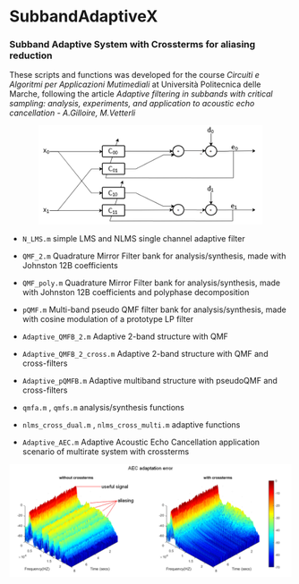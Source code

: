 # SubbandAdaptiveX
### Subband Adaptive System with Crossterms for aliasing reduction

These scripts and functions was developed for the course *Circuiti e Algoritmi per Applicazioni Mutimediali* at Università Politecnica delle Marche, following the article *Adaptive filtering in subbands with critical sampling: analysis, experiments, and application to acoustic echo cancellation - A.Gilloire, M.Vetterli*
<p align="center">
  <img src="images/dual.png" width=400>
</p>

* `N_LMS.m` simple LMS and NLMS single channel adaptive filter

* `QMF_2.m` Quadrature Mirror Filter bank for analysis/synthesis, made with Johnston 12B coefficients

* `QMF_poly.m` Quadrature Mirror Filter bank for analysis/synthesis, made with Johnston 12B coefficients and polyphase decomposition

* `pQMF.m` Multi-band pseudo QMF filter bank for analysis/synthesis, made with cosine modulation of a prototype LP filter

* `Adaptive_QMFB_2.m` Adaptive 2-band structure with QMF

* `Adaptive_QMFB_2_cross.m` Adaptive 2-band structure with QMF and cross-filters

* `Adaptive_pQMFB.m` Adaptive multiband structure with pseudoQMF and cross-filters

* `qmfa.m` , `qmfs.m` analysis/synthesis functions

* `nlms_cross_dual.m` , `nlms_cross_multi.m` adaptive functions

* `Adaptive_AEC.m` Adaptive Acoustic Echo Cancellation application scenario of multirate system with crossterms

<p align="center">
  <img src="images/aecerror.png" width=800>
</p>
